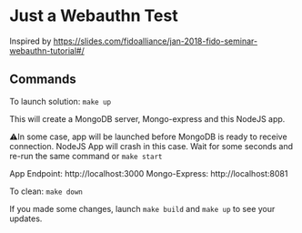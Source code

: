 # Just a Webauthn Test

Inspired by https://slides.com/fidoalliance/jan-2018-fido-seminar-webauthn-tutorial#/


## Commands

To launch solution:
`make up` 

This will create a MongoDB server, Mongo-express and this NodeJS app.

⚠️In some case, app will be launched before MongoDB is ready to receive connection.
NodeJS App will crash in this case. Wait for some seconds and re-run the same command or
`make start`

App Endpoint: http://localhost:3000
Mongo-Express: http://localhost:8081


To clean:
`make down`


If you made some changes, launch `make build` and `make up` to see your updates.
